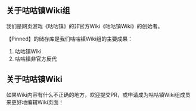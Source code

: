 ## 关于咕咕镇Wiki组
我们是网页游戏《咕咕镇》的非官方Wiki《咕咕镇Wiki》的创始者。

【Pinned】的储存库是我们咕咕镇Wiki组的主要成果：   
1. 咕咕镇Wiki   
2. 咕咕镇非官方反代

## 关于咕咕镇Wiki
如果Wiki内容有什么不正确的地方，欢迎提交PR，或申请成为咕咕镇Wiki组成员来更好地编辑Wiki页面！
<!--



**Here are some ideas to get you started:**

🙋‍♀️ A short introduction - what is your organization all about?
🌈 Contribution guidelines - how can the community get involved?
👩‍💻 Useful resources - where can the community find your docs? Is there anything else the community should know?
🍿 Fun facts - what does your team eat for breakfast?
🧙 Remember, you can do mighty things with the power of [Markdown](https://docs.github.com/github/writing-on-github/getting-started-with-writing-and-formatting-on-github/basic-writing-and-formatting-syntax)
-->
